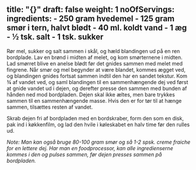 title: "{}"
draft: false
weight: 1
noOfServings: 
ingredients:
	- 250 gram hvedemel
	- 125 gram smør i tern, halvt blødt
	- 40 ml. koldt vand
	- 1 æg
	- ½ tsk. salt
	- 1 tsk. sukker
---

Rør mel, sukker og salt sammen i skål, og hæld blandingen ud på en ren
bordplade. Lav en brønd i midten af melet, og kom smørternene i midten.
Lad smørret blive en anelse blødt før det gnides sammen med melet med
fingrene. Når smør og mel begynder at være blandet, kommes ægget ved, og
blandingen gnides fortsat sammen indtil den har en sandet tekstur. Kom ¾
af vandet ved, og saml blandingen til en sammenhængende dej ved først at
gnide vandet ud i dejen, og derefter presse den sammen med bunden af
hånden ned mod bordpladen. Dejen skal ikke æltes, men bare trykkes
sammen til en sammenhængende masse. Hvis den er for tør til at hænge
sammen, tilsættes resten af vandet.

Skrab dejen fri af bordpladen med en bordskraber, form den som en disk,
pak ind i køkkenfilm, og lad den hvile i køleskabet en halv time før den
rulles ud.

*Note: Man kan også bruge 80-100 gram smør og så 1-2 spsk. creme fraiche
for en lettere dej. Har man en foodprocessor, kan alle ingredienserne
kommes i den og pulses sammen, før dejen presses sammen på bordpladen.*


